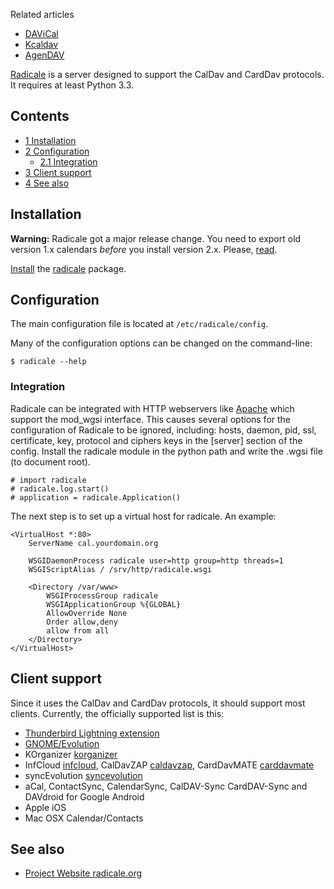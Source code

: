 Related articles

*   [DAViCal](/index.php/DAViCal "DAViCal")
*   [Kcaldav](/index.php/Kcaldav "Kcaldav")
*   [AgenDAV](/index.php/AgenDAV "AgenDAV")

[Radicale](http://radicale.org/) is a server designed to support the CalDav and CardDav protocols. It requires at least Python 3.3.

## Contents

*   [1 Installation](#Installation)
*   [2 Configuration](#Configuration)
    *   [2.1 Integration](#Integration)
*   [3 Client support](#Client_support)
*   [4 See also](#See_also)

## Installation

**Warning:** Radicale got a major release change. You need to export old version 1.x calendars *before* you install version 2.x. Please, [read](http://radicale.org/1to2/).

[Install](/index.php/Install "Install") the [radicale](https://www.archlinux.org/packages/?name=radicale) package.

## Configuration

The main configuration file is located at `/etc/radicale/config`.

Many of the configuration options can be changed on the command-line:

```
$ radicale --help

```

### Integration

Radicale can be integrated with HTTP webservers like [Apache](/index.php/Apache "Apache") which support the mod_wgsi interface. This causes several options for the configuration of Radicale to be ignored, including: hosts, daemon, pid, ssl, certificate, key, protocol and ciphers keys in the [server] section of the config. Install the radicale module in the python path and write the .wgsi file (to document root).

```
# import radicale
# radicale.log.start()
# application = radicale.Application()
```

The next step is to set up a virtual host for radicale. An example:

```
<VirtualHost *:80>
    ServerName cal.yourdomain.org

    WSGIDaemonProcess radicale user=http group=http threads=1
    WSGIScriptAlias / /srv/http/radicale.wsgi

    <Directory /var/www>
        WSGIProcessGroup radicale
        WSGIApplicationGroup %{GLOBAL}
        AllowOverride None
        Order allow,deny
        allow from all
    </Directory>
</VirtualHost>
```

## Client support

Since it uses the CalDav and CardDav protocols, it should support most clients. Currently, the officially supported list is this:

*   [Thunderbird Lightning extension](/index.php/Thunderbird#Extensions "Thunderbird")
*   [GNOME/Evolution](/index.php/GNOME/Evolution "GNOME/Evolution")
*   KOrganizer [korganizer](https://www.archlinux.org/packages/?name=korganizer)
*   InfCloud [infcloud](https://aur.archlinux.org/packages/infcloud/), CalDavZAP [caldavzap](https://aur.archlinux.org/packages/caldavzap/), CardDavMATE [carddavmate](https://aur.archlinux.org/packages/carddavmate/)
*   syncEvolution [syncevolution](https://aur.archlinux.org/packages/syncevolution/)
*   aCal, ContactSync, CalendarSync, CalDAV-Sync CardDAV-Sync and DAVdroid for Google Android
*   Apple iOS
*   Mac OSX Calendar/Contacts

## See also

*   [Project Website radicale.org](http://radicale.org/)